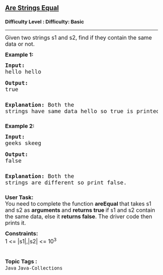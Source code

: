 <h2><a href="https://www.geeksforgeeks.org/problems/are-strings-equal/1?page=10&category=Java&sortBy=submissions">Are Strings Equal</a></h2><h3>Difficulty Level : Difficulty: Basic</h3><hr><div class="problems_problem_content__Xm_eO"><p><span style="font-size: 18px;">Given two strings s1 and s2, find if they contain the same data or not.</span></p>
<p><strong><span style="font-size: 18px;">Example 1:</span></strong></p>
<pre><span style="font-size: 18px;"><strong>Input:</strong>
hello hello
</span>
<span style="font-size: 18px;"><strong>Output:</strong>
true</span>

<span style="font-size: 18px;"><strong>Explanation:</strong>
Both the strings have same data hello so true is printed.</span></pre>
<p><strong><span style="font-size: 18px;">Example 2:</span></strong></p>
<pre><span style="font-size: 18px;"><strong>Input:</strong>
geeks skeeg
</span>
<span style="font-size: 18px;"><strong>Output:</strong>
false</span>

<span style="font-size: 18px;"><strong>Explanation:</strong>
Both the strings are different so print false.</span></pre>
<p><span style="font-size: 18px;"><strong>User Task:</strong><br>You need to</span><strong> </strong><span style="font-size: 18px;">complete the function <strong>areEqual </strong>that takes s1 and s2 as <strong>arguments </strong>and <strong>returns true </strong>if s1 and s2 contain the same data, else it <strong>returns false</strong>. The driver code then prints it.</span></p>
<p><span style="font-size: 18px;"><strong>Constraints:</strong><br>1 &lt;= |s1|,|s2| &lt;= 10<sup>3</sup></span></p></div><br><p><span style=font-size:18px><strong>Topic Tags : </strong><br><code>Java</code>&nbsp;<code>Java-Collections</code>&nbsp;